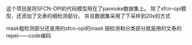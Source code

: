 这个项目是将SFCN-OPI的代码模型用在了pannuke数据集上。
除了sfcn-opi模型，还添加了文泰的细检测部分，
并且数据集采用了下采样到20x的方式


mask粗检测部分还是用的sfcn-opi的mask
细检测和分类部分就是用的文泰的repel——code编码